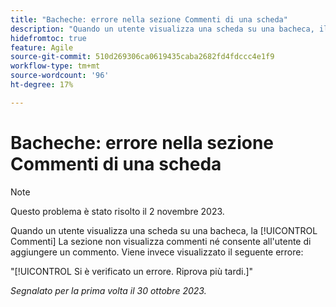 ```yaml
---
title: "Bacheche: errore nella sezione Commenti di una scheda"
description: "Quando un utente visualizza una scheda su una bacheca, il [!UICONTROL Commenti] La sezione non visualizza commenti né consente all'utente di aggiungere un commento. Viene invece visualizzato un errore."
hidefromtoc: true
feature: Agile
source-git-commit: 510d269306ca0619435caba2682fd4fdccc4e1f9
workflow-type: tm+mt
source-wordcount: '96'
ht-degree: 17%

---
```



# Bacheche: errore nella sezione Commenti di una scheda

>[!NOTE]
>
>Questo problema è stato risolto il 2 novembre 2023.

Quando un utente visualizza una scheda su una bacheca, la [!UICONTROL Commenti] La sezione non visualizza commenti né consente all&#39;utente di aggiungere un commento. Viene invece visualizzato il seguente errore:

&quot;[!UICONTROL Si è verificato un errore. Riprova più tardi.]&quot;

_Segnalato per la prima volta il 30 ottobre 2023._
